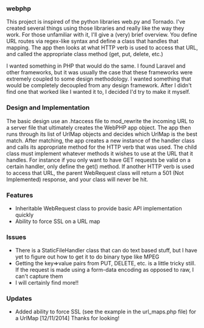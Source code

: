 ### webphp

This project is inspired of the python libraries web.py and Tornado. I've created several things using
those libraries and really like the way they work. For those unfamiliar with it, I'll give a (very) brief
overview. You define URL routes via regex-like syntax and define a class that handles that mapping. The app
then looks at what HTTP verb is used to access that URL, and called the appropriate class method (get, put, delete, etc.)


I wanted something in PHP that would do the same. I found Laravel and other frameworks, but it was usually the case that these
frameworks were extremely coupled to some design methodology. I wanted something that would be completely decoupled from any
design framework. After I didn't find one that worked like I wanted it to, I decided I'd try to make it myself. 

### Design and Implementation

The basic design use an .htaccess file to mod_rewrite the incoming URL to a server file that ultimately creates the WebPHP
app object. The app then runs through its list of UrlMap objects and decides which UrlMap is the best match. After matching,
the app creates a new instance of the handler class and calls its appropriate method for the HTTP verb that was used.
The child class must implement whatever methods it wishes to use at the URL that it handles. For instance if you only
want to have GET requests be valid on a certain handler, only define the get() method. If another HTTP verb is used to 
access that URL, the parent WebRequest class will return a 501 (Not Implemented) response, and your class will never be hit.

### Features
* Inheritable WebRequest class to provide basic API implementation quickly
* Ability to force SSL on a URL map


### Issues
* There is a StaticFileHandler class that can do text based stuff, but I have yet to figure out how to get it to do binary type like MPEG
* Getting the key=>value pairs from PUT, DELETE, etc. is a little tricky still. If the request is made using a form-data encoding as opposed to raw, I can't capture them
* I will certainly find more!!


### Updates
* Added ability to force SSL (see the example in the url_maps.php file) for a UrlMap [12/11/2014]
Thanks for looking!